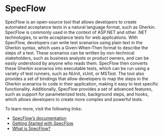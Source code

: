 # SpecFlow

SpecFlow is an open-source tool that allows developers to create automated acceptance tests in a natural language format, such as Gherkin. SpecFlow is commonly used in the context of ASP.NET and other .NET technologies, to write acceptance tests for web applications. With SpecFlow, developers can write test scenarios using plain text in the Gherkin syntax, which uses a Given-When-Then format to describe the steps of a test. These scenarios can be written by non-technical stakeholders, such as business analysts or product owners, and can be easily understood by anyone who reads them. SpecFlow then converts these Gherkin scenarios into executable tests, which can be run using a variety of test runners, such as NUnit, xUnit, or MSTest. The tool also provides a set of bindings that allow developers to map the steps in the Gherkin scenarios to code in their application, making it easy to test specific functionality. Additionally, SpecFlow provides a set of advanced features, such as support for parameterized tests, background steps, and hooks, which allows developers to create more complex and powerful tests.

To learn more, visit the following links:

- [SpecFlow’s documentation](https://docs.specflow.org/_/downloads/specflow/en/latest/pdf/)
- [Getting Started with SpecFlow](https://docs.specflow.org/projects/getting-started/en/latest/index.html)
- [What is SpecFlow?](https://specflow.org/tools/specflow/)